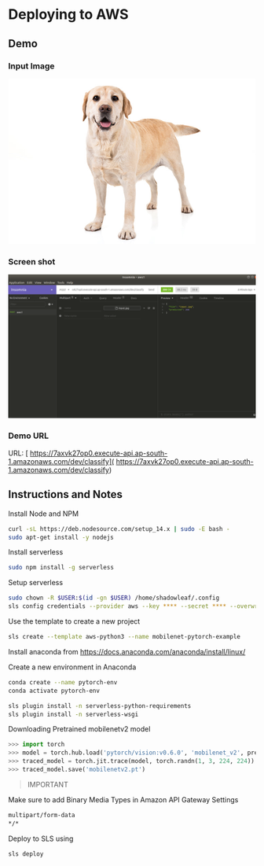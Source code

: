 # Deploying to AWS


## Demo
### Input Image
![Input](assets/input.jpg)

### Screen shot
![demo](assets/demo.jpg)

### Demo URL
URL: [ https://7axvk27op0.execute-api.ap-south-1.amazonaws.com/dev/classify]( https://7axvk27op0.execute-api.ap-south-1.amazonaws.com/dev/classify)


## Instructions and Notes

Install Node and NPM

```bash
curl -sL https://deb.nodesource.com/setup_14.x | sudo -E bash -
sudo apt-get install -y nodejs
```

Install serverless

```bash
sudo npm install -g serverless
```

Setup serverless

```bash
sudo chown -R $USER:$(id -gn $USER) /home/shadowleaf/.config
sls config credentials --provider aws --key **** --secret **** --overwrite
```

Use the template to create a new project

```bash
sls create --template aws-python3 --name mobilenet-pytorch-example
```


Install anaconda from https://docs.anaconda.com/anaconda/install/linux/

Create a new environment in Anaconda

```bash
conda create --name pytorch-env
conda activate pytorch-env
```

```bash
sls plugin install -n serverless-python-requirements
sls plugin install -n serverless-wsgi
```

Downloading Pretrained mobilenetv2 model

```python
>>> import torch
>>> model = torch.hub.load('pytorch/vision:v0.6.0', 'mobilenet_v2', pretrained=True)
>>> traced_model = torch.jit.trace(model, torch.randn(1, 3, 224, 224))
>>> traced_model.save('mobilenetv2.pt')
```

> IMPORTANT

Make sure to add Binary Media Types in Amazon API Gateway Settings

```txt
multipart/form-data
*/*
```

Deploy to SLS using

```bash
sls deploy
```



